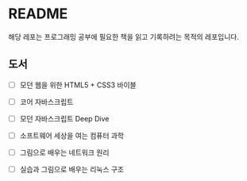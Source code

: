 # README

해당 레포는 프로그래밍 공부에 필요한 책을 읽고 기록하려는 목적의 레포입니다.

## 도서

- [ ] 모던 웹을 위한 HTML5 + CSS3 바이블 
- [ ] 코어 자바스크립트
- [ ] 모던 자바스크립트 Deep Dive
- [ ] 소프트웨어 세상을 여는 컴퓨터 과학
- [ ] 그림으로 배우는 네트워크 원리
- [ ] 실습과 그림으로 배우는 리눅스 구조



